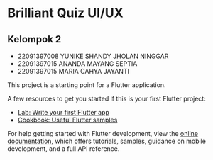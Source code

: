 # Brilliant Quiz UI/UX

## Kelompok 2
- 22091397008 YUNIKE SHANDY JHOLAN NINGGAR
- 22091397015 ANANDA MAYANG SEPTIA
- 22091397015 MARIA CAHYA JAYANTI



This project is a starting point for a Flutter application.

A few resources to get you started if this is your first Flutter project:

- [Lab: Write your first Flutter app](https://docs.flutter.dev/get-started/codelab)
- [Cookbook: Useful Flutter samples](https://docs.flutter.dev/cookbook)

For help getting started with Flutter development, view the
[online documentation](https://docs.flutter.dev/), which offers tutorials,
samples, guidance on mobile development, and a full API reference.
